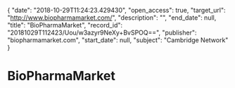 {
  "date": "2018-10-29T11:24:23.429430", 
  "open_access": true, 
  "target_url": "http://www.biopharmamarket.com/", 
  "description": "", 
  "end_date": null, 
  "title": "BioPharmaMarket", 
  "record_id": "20181029T112423/Uou/w3azyr9NeXy+BvSPOQ==", 
  "publisher": "biopharmamarket.com", 
  "start_date": null, 
  "subject": "Cambridge Network"
}

# BioPharmaMarket

